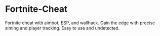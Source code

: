 # Fortnite-Cheat
Fortnite cheat with aimbot, ESP, and wallhack. Gain the edge with precise aiming and player tracking. Easy to use and undetected.
